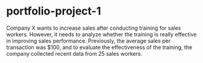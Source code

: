 # portfolio-project-1
Company X wants to increase sales after conducting training for sales workers. However, it needs to analyze whether the training is really effective in improving sales performance. Previously, the average sales per transaction was $100, and to evaluate the effectiveness of the training, the company collected recent data from 25 sales workers.
